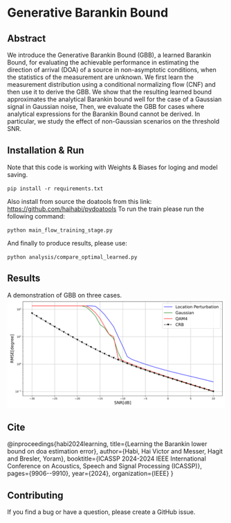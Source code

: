 # Generative Barankin Bound

## Abstract

We introduce the Generative Barankin Bound (GBB), a learned Barankin Bound, for evaluating the achievable performance in
estimating the direction of arrival (DOA) of a source in non-asymptotic conditions, when the statistics of the
measurement are unknown. We first learn the measurement distribution using a conditional normalizing flow (CNF) and then
use it to derive the GBB. We show that the resulting learned bound approximates the analytical Barankin bound well for
the case of a Gaussian signal in Gaussian noise, Then, we evaluate the GBB for cases where analytical expressions for
the Barankin Bound cannot be derived. In particular, we study the effect of non-Gaussian scenarios on the threshold SNR.

## Installation & Run

Note that this code is working with Weights & Biases for loging and model saving.

``
pip install -r requirements.txt
``

Also install from source the doatools from this link: https://github.com/haihabi/pydoatools
To run the train please run the following command:

``
python main_flow_training_stage.py
``

And finally to produce results, please use:

``
python analysis/compare_optimal_learned.py
``

## Results
A demonstration of GBB on three cases.
![image](images/analysis_threshold.svg)

## Cite

@inproceedings{habi2024learning,
  title={Learning the Barankin lower bound on doa estimation error},
  author={Habi, Hai Victor and Messer, Hagit and Bresler, Yoram},
  booktitle={ICASSP 2024-2024 IEEE International Conference on Acoustics, Speech and Signal Processing (ICASSP)},
  pages={9906--9910},
  year={2024},
  organization={IEEE}
}

## Contributing
If you find a bug or have a question, please create a GitHub issue.

